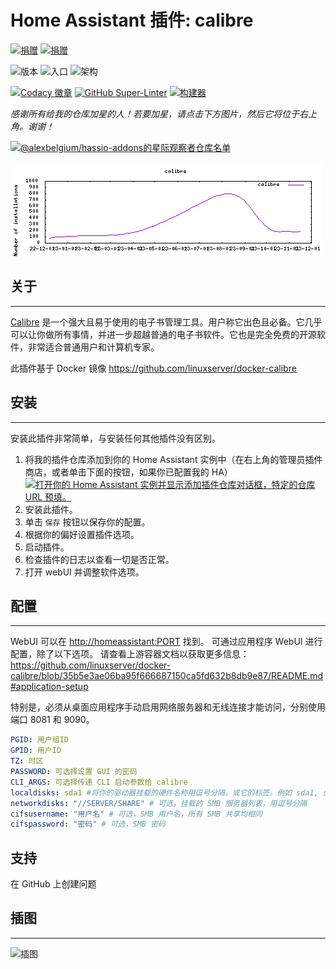 # Home Assistant 插件: calibre

[![捐赠][donation-badge]](https://www.buymeacoffee.com/alexbelgium)
[![捐赠][paypal-badge]](https://www.paypal.com/donate/?hosted_button_id=DZFULJZTP3UQA)

![版本](https://img.shields.io/badge/dynamic/json?label=Version&query=%24.version&url=https%3A%2F%2Fraw.githubusercontent.com%2Falexbelgium%2Fhassio-addons%2Fmaster%2Fcalibre%2Fconfig.json)
![入口](https://img.shields.io/badge/dynamic/json?label=Ingress&query=%24.ingress&url=https%3A%2F%2Fraw.githubusercontent.com%2Falexbelgium%2Fhassio-addons%2Fmaster%2Fcalibre%2Fconfig.json)
![架构](https://img.shields.io/badge/dynamic/json?color=success&label=Arch&query=%24.arch&url=https%3A%2F%2Fraw.githubusercontent.com%2Falexbelgium%2Fhassio-addons%2Fmaster%2Fcalibre%2Fconfig.json)

[![Codacy 徽章](https://app.codacy.com/project/badge/Grade/9c6cf10bdbba45ecb202d7f579b5be0e)](https://www.codacy.com/gh/alexbelgium/hassio-addons/dashboard?utm_source=github.com&utm_medium=referral&utm_content=alexbelgium/hassio-addons&utm_campaign=Badge_Grade)
[![GitHub Super-Linter](https://img.shields.io/github/actions/workflow/status/alexbelgium/hassio-addons/weekly-supelinter.yaml?label=Lint%20code%20base)](https://github.com/alexbelgium/hassio-addons/actions/workflows/weekly-supelinter.yaml)
[![构建器](https://img.shields.io/github/actions/workflow/status/alexbelgium/hassio-addons/onpush_builder.yaml?label=Builder)](https://github.com/alexbelgium/hassio-addons/actions/workflows/onpush_builder.yaml)

[donation-badge]: https://img.shields.io/badge/买我一杯咖啡%20(无%20PayPal)-%23d32f2f?logo=buy-me-a-coffee&style=flat&logoColor=white
[paypal-badge]: https://img.shields.io/badge/通过%20PayPal%20买我一杯咖啡-0070BA?logo=paypal&style=flat&logoColor=white

_感谢所有给我的仓库加星的人！若要加星，请点击下方图片，然后它将位于右上角。谢谢！_

[![@alexbelgium/hassio-addons的星际观察者仓库名单](https://raw.githubusercontent.com/alexbelgium/hassio-addons/master/.github/stars2.svg)](https://github.com/alexbelgium/hassio-addons/stargazers)

![下载演变](https://raw.githubusercontent.com/alexbelgium/hassio-addons/master/calibre/stats.png)

## 关于

---

[Calibre](https://calibre-ebook.com/) 是一个强大且易于使用的电子书管理工具。用户称它出色且必备。它几乎可以让你做所有事情，并进一步超越普通的电子书软件。它也是完全免费的开源软件，非常适合普通用户和计算机专家。

此插件基于 Docker 镜像 https://github.com/linuxserver/docker-calibre

## 安装

---

安装此插件非常简单，与安装任何其他插件没有区别。

1. 将我的插件仓库添加到你的 Home Assistant 实例中（在右上角的管理员插件商店，或者单击下面的按钮，如果你已配置我的 HA）
   [![打开你的 Home Assistant 实例并显示添加插件仓库对话框，特定的仓库 URL 预填。](https://my.home-assistant.io/badges/supervisor_add_addon_repository.svg)](https://my.home-assistant.io/redirect/supervisor_add_addon_repository/?repository_url=https%3A%2F%2Fgithub.com%2Falexbelgium%2Fhassio-addons)
2. 安装此插件。
3. 单击 `保存` 按钮以保存你的配置。
4. 根据你的偏好设置插件选项。
5. 启动插件。
6. 检查插件的日志以查看一切是否正常。
7. 打开 webUI 并调整软件选项。

## 配置

---

WebUI 可以在 <http://homeassistant:PORT> 找到。
可通过应用程序 WebUI 进行配置，除了以下选项。
请查看上游容器文档以获取更多信息：https://github.com/linuxserver/docker-calibre/blob/35b5e3ae06ba95f666687150ca5fd632b8db9e87/README.md#application-setup

特别是，必须从桌面应用程序手动启用网络服务器和无线连接才能访问，分别使用端口 8081 和 9090。

```yaml
PGID: 用户组ID
GPID: 用户ID
TZ: 时区
PASSWORD: 可选择设置 GUI 的密码
CLI_ARGS: 可选择传递 CLI 启动参数给 calibre
localdisks: sda1 #将你的驱动器挂载的硬件名称用逗号分隔，或它的标签。例如 sda1, sdb1, MYNAS...
networkdisks: "//SERVER/SHARE" # 可选，挂载的 SMB 服务器列表，用逗号分隔
cifsusername: "用户名" # 可选，SMB 用户名，所有 SMB 共享均相同
cifspassword: "密码" # 可选，SMB 密码
```

## 支持

在 GitHub 上创建问题

## 插图

---

![插图](https://calibre.com/img/slider/artistdetails.png)

[仓库]: https://github.com/alexbelgium/hassio-addons